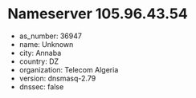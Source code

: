 # Nameserver 105.96.43.54

* as_number: 36947
* name: Unknown
* city: Annaba
* country: DZ
* organization: Telecom Algeria
* version: dnsmasq-2.79
* dnssec: false
